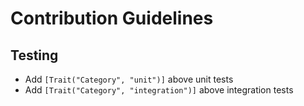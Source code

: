 # Contribution Guidelines

## Testing

 - Add `[Trait("Category", "unit")]` above unit tests
 - Add `[Trait("Category", "integration")]` above integration tests